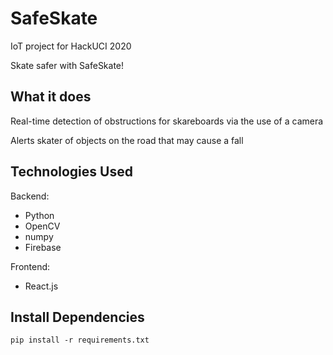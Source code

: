 # SafeSkate

IoT project for HackUCI 2020

Skate safer with SafeSkate!


## What it does

Real-time detection of obstructions for skareboards via the use of a camera

Alerts skater of objects on the road that may cause a fall


## Technologies Used

Backend:

* Python
* OpenCV
* numpy
* Firebase

Frontend:

* React.js


## Install Dependencies
`pip install -r requirements.txt`